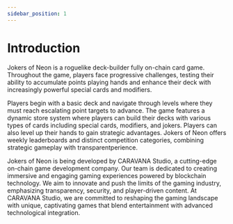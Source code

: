 ```yaml
---
sidebar_position: 1
---
```


# Introduction

Jokers of Neon is a roguelike deck-builder fully on-chain card game. Throughout the game, players face progressive challenges, testing their ability to accumulate points playing hands and enhance their deck with increasingly powerful special cards and modifiers.

Players begin with a basic deck and navigate through levels where they must reach escalating point targets to advance. The game features a dynamic store system where players can build their decks with various types of cards including special cards, modifiers, and jokers. Players can also level up their hands to gain strategic advantages. Jokers of Neon offers weekly leaderboards and distinct competition categories, combining strategic gameplay with transparentperience.

Jokers of Neon is being developed by CARAVANA Studio, a cutting-edge on-chain game development company. Our team is dedicated to creating immersive and engaging gaming experiences powered by blockchain technology. We aim to innovate and push the limits of the gaming industry, emphasizing transparency, security, and player-driven content. At CARAVANA Studio, we are committed to reshaping the gaming landscape with unique, captivating games that blend entertainment with advanced technological integration.

<!-- ![Locale Dropdown](./img/localeDropdown.png) -->

